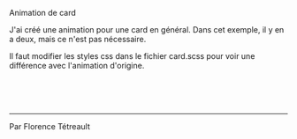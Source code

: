 Animation de card

J'ai créé une animation pour une card en général. Dans cet exemple, il y en a deux,
mais ce n'est pas nécessaire.

Il faut modifier les styles css dans le fichier card.scss pour voir une différence
avec l'animation d'origine.



<br><br><br><hr>
Par Florence Tétreault 

